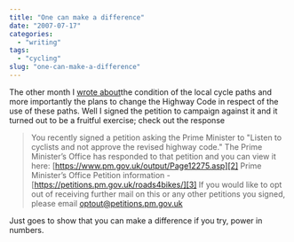```yaml
---
title: "One can make a difference"
date: "2007-07-17"
categories:
  - "writing"
tags:
  - "cycling"
slug: "one-can-make-a-difference"
---
```


The other month I [wrote about][1]the condition of the local cycle paths and more importantly the plans to change the Highway Code in respect of the use of these paths. Well I signed the petition to campaign against it and it turned out to be a fruitful exercise; check out the response

> You recently signed a petition asking the Prime Minister to "Listen to cyclists and not approve the revised highway code." The Prime Minister’s Office has responded to that petition and you can view it here: [https://www.pm.gov.uk/output/Page12275.asp][2] Prime Minister’s Office Petition information - [https://petitions.pm.gov.uk/roads4bikes/][3] If you would like to opt out of receiving further mail on this or any other petitions you signed, please email optout@petitions.pm.gov.uk

Just goes to show that you can make a difference if you try, power in numbers.

[1]: https://adamchamberlin.info/2007/05/you-improve-them-and-ill-use-them/
[2]: https://www.pm.gov.uk/output/Page12275.asp
[3]: https://petitions.pm.gov.uk/roads4bikes/
